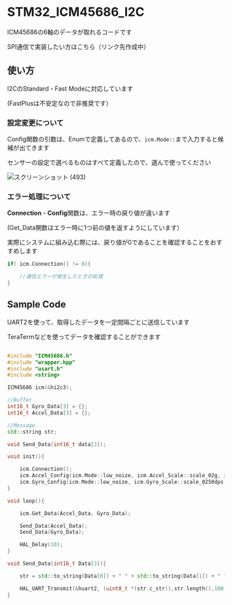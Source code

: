 # STM32_ICM45686_I2C

ICM45686の6軸のデータが取れるコードです

SPI通信で実装したい方はこちら（リンク先作成中）

## 使い方

I2CのStandard・Fast Modeに対応しています

(FastPlusは不安定なので非推奨です）

### 設定変更について

Config関数の引数は、Enumで定義してあるので、```icm.Mode::```まで入力すると候補が出てきます

センサーの設定で選べるものはすべて定義したので、選んで使ってください

![スクリーンショット (493)](https://github.com/user-attachments/assets/1dff5040-14f2-4d4b-9303-17537af35aec)


### エラー処理について

**Connection**・**Config**関数は、エラー時の戻り値が違います

(Get_Data関数はエラー時に1つ前の値を返すようにしています）

実際にシステムに組み込む際には、戻り値が0であることを確認することをおすすめします

```cpp
if( icm.Connection() != 0){

	//通信エラーが発生したときの処理
}
```

## Sample Code

UART2を使って、取得したデータを一定間隔ごとに送信しています

TeraTermなどを使ってデータを確認することができます

```cpp

#include "ICM45686.h"
#include "wrapper.hpp"
#include "usart.h"
#include <string>

ICM45686 icm(&hi2c3);

//Buffer
int16_t Gyro_Data[3] = {};
int16_t Accel_Data[3] = {};

//Message
std::string str;

void Send_Data(int16_t data[3]);

void init(){

	icm.Connection();
	icm.Accel_Config(icm.Mode::low_noize, icm.Accel_Scale::scale_02g, icm.ODR::rate_6400hz);
	icm.Gyro_Config(icm.Mode::low_noize, icm.Gyro_Scale::scale_0250dps, icm.ODR::rate_6400hz);
}

void loop(){

	icm.Get_Data(Accel_Data, Gyro_Data);

	Send_Data(Accel_Data);
	Send_Data(Gyro_Data);

	HAL_Delay(10);
}

void Send_Data(int16_t Data[3]){

	str = std::to_string(Data[0]) + " " + std::to_string(Data[1]) + " " + std::to_string(Data[2]) + "\n";

	HAL_UART_Transmit(&huart2, (uint8_t *)str.c_str(),str.length(),100);
}
```
